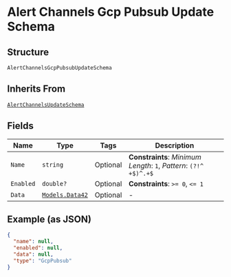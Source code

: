 
# Alert Channels Gcp Pubsub Update Schema

## Structure

`AlertChannelsGcpPubsubUpdateSchema`

## Inherits From

[`AlertChannelsUpdateSchema`](../../doc/models/alert-channels-update-schema.md)

## Fields

| Name | Type | Tags | Description |
|  --- | --- | --- | --- |
| `Name` | `string` | Optional | **Constraints**: *Minimum Length*: `1`, *Pattern*: `(?!^ +$)^.+$` |
| `Enabled` | `double?` | Optional | **Constraints**: `>= 0`, `<= 1` |
| `Data` | [`Models.Data42`](../../doc/models/data-42.md) | Optional | - |

## Example (as JSON)

```json
{
  "name": null,
  "enabled": null,
  "data": null,
  "type": "GcpPubsub"
}
```

